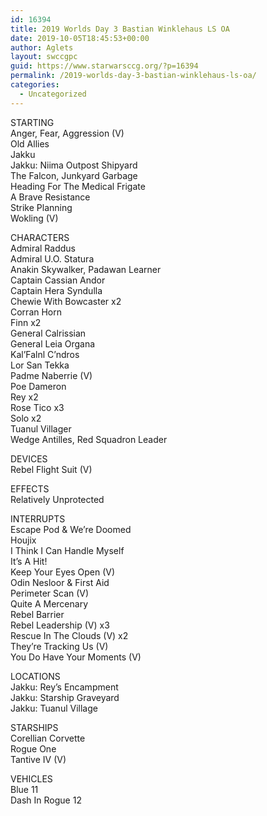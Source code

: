 ```yaml
---
id: 16394
title: 2019 Worlds Day 3 Bastian Winklehaus LS OA
date: 2019-10-05T18:45:53+00:00
author: Aglets
layout: swccgpc
guid: https://www.starwarsccg.org/?p=16394
permalink: /2019-worlds-day-3-bastian-winklehaus-ls-oa/
categories:
  - Uncategorized
---
```

STARTING  
Anger, Fear, Aggression (V)  
Old Allies  
Jakku  
Jakku: Niima Outpost Shipyard  
The Falcon, Junkyard Garbage  
Heading For The Medical Frigate  
A Brave Resistance  
Strike Planning  
Wokling (V)

CHARACTERS  
Admiral Raddus  
Admiral U.O. Statura  
Anakin Skywalker, Padawan Learner  
Captain Cassian Andor  
Captain Hera Syndulla  
Chewie With Bowcaster x2  
Corran Horn  
Finn x2  
General Calrissian  
General Leia Organa  
Kal’Falnl C’ndros  
Lor San Tekka  
Padme Naberrie (V)  
Poe Dameron  
Rey x2  
Rose Tico x3  
Solo x2  
Tuanul Villager  
Wedge Antilles, Red Squadron Leader

DEVICES  
Rebel Flight Suit (V)

EFFECTS  
Relatively Unprotected

INTERRUPTS  
Escape Pod & We’re Doomed  
Houjix  
I Think I Can Handle Myself  
It’s A Hit!  
Keep Your Eyes Open (V)  
Odin Nesloor & First Aid  
Perimeter Scan (V)  
Quite A Mercenary  
Rebel Barrier  
Rebel Leadership (V) x3  
Rescue In The Clouds (V) x2  
They’re Tracking Us (V)  
You Do Have Your Moments (V)

LOCATIONS  
Jakku: Rey’s Encampment  
Jakku: Starship Graveyard  
Jakku: Tuanul Village

STARSHIPS  
Corellian Corvette  
Rogue One  
Tantive IV (V)

VEHICLES  
Blue 11  
Dash In Rogue 12